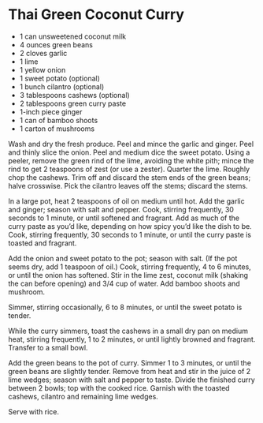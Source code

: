 # Thai Green Coconut Curry

- 1 can unsweetened coconut milk
- 4 ounces green beans
- 2 cloves garlic
- 1 lime
- 1 yellow onion
- 1 sweet potato (optional)
- 1 bunch cilantro (optional)
- 3 tablespoons cashews (optional)
- 2 tablespoons green curry paste
- 1-inch piece ginger
- 1 can of bamboo shoots
- 1 carton of mushrooms

Wash and dry the fresh produce. Peel and mince the garlic and
ginger. Peel and thinly slice the onion. Peel and medium dice the
sweet potato. Using a peeler, remove the green rind of the lime,
avoiding the white pith; mince the rind to get 2 teaspoons of zest (or
use a zester). Quarter the lime. Roughly chop the cashews. Trim off
and discard the stem ends of the green beans; halve crosswise. Pick
the cilantro leaves off the stems; discard the stems.

In a large pot, heat 2 teaspoons of oil on medium until hot. Add the
garlic and ginger; season with salt and pepper. Cook, stirring
frequently, 30 seconds to 1 minute, or until softened and
fragrant. Add as much of the curry paste as you’d like, depending on
how spicy you’d like the dish to be. Cook, stirring frequently, 30
seconds to 1 minute, or until the curry paste is toasted and fragrant.

Add the onion and sweet potato to the pot; season with salt. (If the
pot seems dry, add 1 teaspoon of oil.) Cook, stirring frequently, 4 to
6 minutes, or until the onion has softened. Stir in the lime zest,
coconut milk (shaking the can before opening) and 3/4 cup of water.
Add bamboo shoots and mushroom.

Simmer, stirring occasionally, 6 to 8 minutes, or until the sweet
potato is tender.

While the curry simmers, toast the cashews in a small dry pan on
medium heat, stirring frequently, 1 to 2 minutes, or until lightly
browned and fragrant. Transfer to a small bowl.

Add the green beans to the pot of curry. Simmer 1 to 3 minutes, or
until the green beans are slightly tender. Remove from heat and stir
in the juice of 2 lime wedges; season with salt and pepper to
taste. Divide the finished curry between 2 bowls; top with the cooked
rice. Garnish with the toasted cashews, cilantro and remaining lime
wedges.

Serve with rice.
